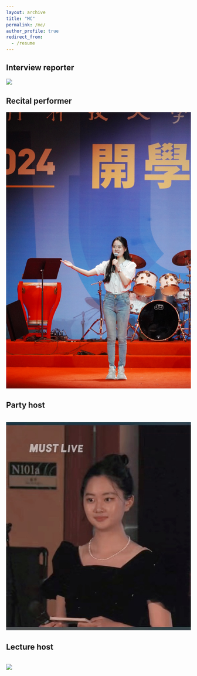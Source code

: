 ```yaml
---
layout: archive
title: "MC"
permalink: /mc/
author_profile: true
redirect_from:
  - /resume
---
```



Interview reporter
---
<img src='https://github.com/ShijiaHuang0304/ShijiaHuang.github.io/blob/master/images/mstile-144x144.png'>

Recital performer
---
<img src='/images/recital performer.png'>

Party host
---
<br/><img src='/images/Party host.png'>

Lecture host
---
<br/><img src='/images/Lecture host.png'>

